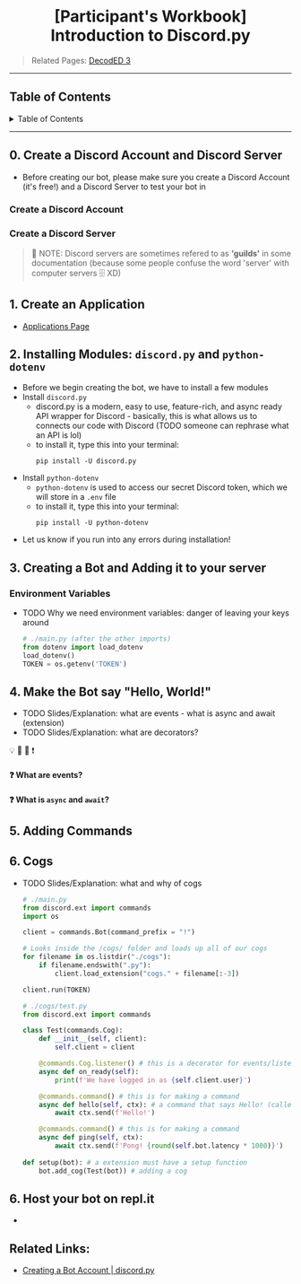 <h1 align="center">[Participant's Workbook] Introduction to Discord.py</h1>

> Related Pages: [DecodED 3](./README.md)

---

<h2>Table of Contents</h2>
<details>
<summary>Table of Contents</summary>

- [0. Create a Discord Account and Discord Server](#0-create-a-discord-account-and-discord-server)
  - [Create a Discord Account](#create-a-discord-account)
  - [Create a Discord Server](#create-a-discord-server)
- [1. Create an Application](#1-create-an-application)
- [2. Installing Modules: `discord.py` and `python-dotenv`](#2-installing-modules-discordpy-and-python-dotenv)
- [3. Creating a Bot and Adding it to your server](#3-creating-a-bot-and-adding-it-to-your-server)
  - [Environment Variables](#environment-variables)
- [4. Make the Bot say "Hello, World!"](#4-make-the-bot-say-hello-world)
    - [❓ What are events?](#-what-are-events)
    - [❓ What is `async` and `await`?](#-what-is-async-and-await)
- [5. Adding Commands](#5-adding-commands)
- [6. Cogs](#6-cogs)
- [6. Host your bot on repl.it](#6-host-your-bot-on-replit)
- [Related Links:](#related-links)

</details>

---

## 0. Create a Discord Account and Discord Server
* Before creating our bot, please make sure you create a Discord Account (it's free!) and a Discord Server to test your bot in
### Create a Discord Account

### Create a Discord Server
> 📝 NOTE: Discord servers are sometimes refered to as **'guilds'** in some documentation (because some people confuse the word 'server' with computer servers 🗄️ XD)

## 1. Create an Application
* [Applications Page](https://discord.com/developers/applications)

## 2. Installing Modules: `discord.py` and `python-dotenv`
  * Before we begin creating the bot, we have to install a few modules
  * Install `discord.py`
    * discord.py is a modern, easy to use, feature-rich, and async ready API wrapper for Discord - basically, this is what allows us to connects our code with Discord (TODO someone can rephrase what an API is lol)
    * to install it, type this into your terminal:
      ```
      pip install -U discord.py
      ```
  * Install `python-dotenv`
    * `python-dotenv` is used to access our secret Discord token, which we will store in a `.env` file
    * to install it, type this into your terminal:
      ```
      pip install -U python-dotenv
      ```
  * Let us know if you run into any errors during installation!

## 3. Creating a Bot and Adding it to your server

### Environment Variables
* TODO Why we need environment variables: danger of leaving your keys around
  ```python
  # ./main.py (after the other imports)
  from dotenv import load_dotenv
  load_dotenv()
  TOKEN = os.getenv('TOKEN')
  ```

## 4. Make the Bot say "Hello, World!"
* TODO Slides/Explanation: what are events - what is async and await (extension)
* TODO Slides/Explanation: what are decorators?

💡 
💭
💬
❗

#### ❓ What are events?

#### ❓ What is `async` and `await`?

## 5. Adding Commands


## 6. Cogs
* TODO Slides/Explanation: what and why of cogs

  ```python
  # ./main.py
  from discord.ext import commands
  import os

  client = commands.Bot(command_prefix = "!")

  # Looks inside the /cogs/ folder and loads up all of our cogs
  for filename in os.listdir("./cogs"):
      if filename.endswith(".py"):
          client.load_extension("cogs." + filename[:-3])

  client.run(TOKEN)
  ```

  ```python
  # ./cogs/test.py
  from discord.ext import commands

  class Test(commands.Cog):
      def __init__(self, client):
          self.client = client

      @commands.Cog.listener() # this is a decorator for events/listeners
      async def on_ready(self):
          print(f'We have logged in as {self.client.user}')

      @commands.command() # this is for making a command
      async def hello(self, ctx): # a command that says Hello! (called using !hello)
          await ctx.send(f'Hello!')

      @commands.command() # this is for making a command
      async def ping(self, ctx):
          await ctx.send(f'Pong! {round(self.bot.latency * 1000)}')
          
  def setup(bot): # a extension must have a setup function
      bot.add_cog(Test(bot)) # adding a cog
  ```

## 6. Host your bot on repl.it
* 

## Related Links:
* [Creating a Bot Account | discord.py](https://discordpy.readthedocs.io/en/stable/discord.html)

